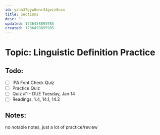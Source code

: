 ```yaml
---
id: yzha37gyw0wnr44gezz0uxx
title: Section2
desc: ''
updated: 1736458895985
created: 1736458895985
---
```

# Topic: Linguistic Definition Practice

## Todo:
- [ ] IPA Font Check Quiz
- [ ] Practice Quiz
- [ ] Quiz #1 - DUE Tuesday, Jan 14
- [ ] Readings, 1.4, 14.1, 14.2

## Notes:
no notable notes, just a lot of practice/review